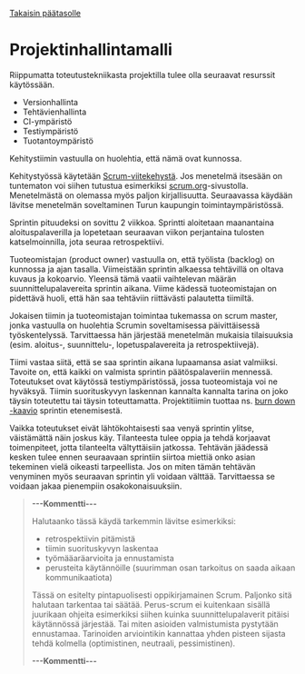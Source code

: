 [Takaisin päätasolle](./README.md)

# Projektinhallintamalli

Riippumatta toteutustekniikasta projektilla tulee olla seuraavat resurssit käytössään.

 * Versionhallinta
 * Tehtävienhallinta
 * CI-ympäristö
 * Testiympäristö
 * Tuotantoympäristö

Kehitystiimin vastuulla on huolehtia, että nämä ovat kunnossa.

Kehitystyössä käytetään
[Scrum-viitekehystä](https://fi.wikipedia.org/wiki/Scrum).  Jos
menetelmä itsesään on tuntematon voi siihen tutustua esimerkiksi
[scrum.org](https://www.scrum.org/resources/what-is-scrum)-sivustolla. Menetelmästä
on olemassa myös paljon kirjallisuutta. Seuraavassa käydään lävitse
menetelmän soveltaminen Turun kaupungin toimintaympäristössä.

Sprintin pituudeksi on sovittu 2 viikkoa. Sprintti aloitetaan
maanantaina aloituspalaverilla ja lopetetaan seuraavan viikon
perjantaina tulosten katselmoinnilla, jota seuraa retrospektiivi.

Tuoteomistajan (product owner) vastuulla on, että työlista (backlog)
on kunnossa ja ajan tasalla. Viimeistään sprintin alkaessa tehtävillä
on oltava kuvaus ja kokoarvio. Yleensä tämä vaatii vaihtelevan määrän
suunnittelupalavereita sprintin aikana. Viime kädessä tuoteomistajan on
pidettävä huoli, että hän saa tehtäviin riittävästi palautetta
tiimiltä.

Jokaisen tiimin ja tuoteomistajan toimintaa tukemassa on scrum master,
jonka vastuulla on huolehtia Scrumin soveltamisessa päivittäisessä
työskentelyssä.  Tarvittaessa hän järjestää menetelmän mukaisia
tilaisuuksia (esim. aloitus-, suunnittelu-, lopetuspalavereita ja
retrospektiivejä). 

Tiimi vastaa siitä, että se saa sprintin aikana lupaamansa asiat
valmiiksi.  Tavoite on, että kaikki on valmista sprintin
päätöspalaveriin mennessä.  Toteutukset ovat käytössä
testiympäristössä, jossa tuoteomistaja voi ne hyväksyä.  Tiimin
suorituskyvyn laskennan kannalta kannalta tarina on joko täysin
toteutettu tai täysin toteuttamatta. Projektitiimin tuottaa ns. [burn
down -kaavio](https://en.wikipedia.org/wiki/Burn_down_chart) sprintin
etenemisestä. 

Vaikka toteutukset eivät lähtökohtaisesti saa venyä sprintin ylitse,
väistämättä näin joskus käy. Tilanteesta tulee oppia ja tehdä
korjaavat toimenpiteet, jotta tilanteelta vältyttäisiin jatkossa.
Tehtävän jäädessä kesken tulee ennen seuraavaan sprintiin siirtoa
miettiä onko asian tekeminen vielä oikeasti tarpeellista. Jos on miten
tämän tehtävän venyminen myös seuraavan sprintin yli voidaan
välttää. Tarvittaessa se voidaan jakaa pienempiin osakokonaisuuksiin.



> **---Kommentti---**
>
> Halutaanko tässä käydä tarkemmin lävitse esimerkiksi:
>
> - retrospektiivin pitämistä
> - tiimin suorituskyvyn laskentaa
> - työmääaräarvioita ja ennustamista
> - perusteita käytännöille (suurimman osan tarkoitus on saada aikaan kommunikaatiota)
>
> Tässä on esitelty pintapuolisesti oppikirjamainen Scrum. Paljonko
> sitä halutaan tarkentaa tai säätää.  Perus-scrum ei kuitenkaan
> sisällä juurikaan ohjeita esimerkiksi siihen kuinka
> suunnittelupalaverit pitäisi käytännössä järjestää. Tai miten
> asioiden valmistumista pystytään ennustamaa. Tarinoiden arviointikin
> kannattaa yhden pisteen sijasta tehdä kolmella (optimistinen,
> neutraali, pessimistinen).
>
> **---Kommentti---**


